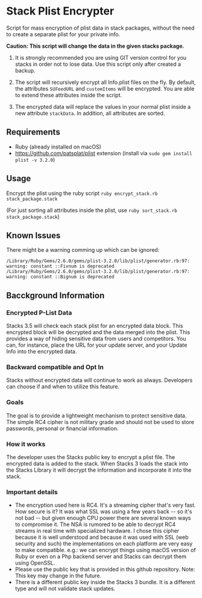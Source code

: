 # Stack Plist Encrypter

Script for mass encryption of plist data in stack packages, without the need to create a separate plist for your private info.

**Caution: This script will change the data in the given stacks package.**

1. It is strongly recommended you are using GIT version control for you stacks in order not to lose data. Use this script only after created a backup.

2. The script will recursively encrypt all Info.plist files on the fly. By default, the attributes `SUFeedURL` and `customItems` will be encrypted. You are able to extend these attributes inside the script.

3. The encrypted data will replace the values in your normal plist inside a new attribute `stackData`. In addition, all attributes are sorted.

## Requirements

- Ruby (already installed on macOS)
- https://github.com/patsplat/plist extension (install via `sudo gem install plist -v 3.2.0`)

## Usage

Encrypt the plist using the ruby script `ruby encrypt_stack.rb stack_package.stack`

(For just sorting all attributes inside the plist, use `ruby sort_stack.rb stack_package.stack`)

## Known Issues

There might be a warning comming up which can be ignored:

`/Library/Ruby/Gems/2.6.0/gems/plist-3.2.0/lib/plist/generator.rb:97: warning: constant ::Fixnum is deprecated`
`/Library/Ruby/Gems/2.6.0/gems/plist-3.2.0/lib/plist/generator.rb:97: warning: constant ::Bignum is deprecated`

## Bacckground Information

### Encrypted P-List Data

Stacks 3.5 will check each stack plist for an encrypted data block.  This encrypted block will be decrypted and the data merged into the plist. This provides a way of hiding sensitive data from users and competitors.  You can, for instance, place the URL for your update server, and your Update Info into the encrypted data.

### Backward compatible and Opt In

Stacks without encrypted data will continue to work as always. Developers can choose if and when to utilize this feature.

### Goals

The goal is to provide a lightweight mechanism to protect sensitive data. The simple RC4 cipher is not military grade and should not be used to store passwords, personal or financial information.

### How it works

The developer uses the Stacks public key to encrypt a plist file. The encrypted data is added to the stack. When Stacks 3 loads the stack into the Stacks Library it will decrypt the information and incorporate it into the stack.

### Important details

 - The encryption used here is RC4. It's a streaming cipher that's very fast. How secure is it? It was what SSL was using a few years back -- so it's not bad -- but given enough CPU power there are several known ways to compromise it. The NSA is rumored to
 be able to decrypt RC4 streams in real time with specialized hardware. I chose this cipher because it is well understood and because it was used with SSL (web security and such) the implementations on each platform are very easy to make compatible. e.g.: we can encrypt things using macOS version of Ruby or even on a Php backend server and Stacks can decrypt them using OpenSSL.
 - Please use the public key that is provided in this github repository. Note: This key may change in the future.
 - There is a different public key inside the Stacks 3 bundle. It is a different type and will not validate stack updates.